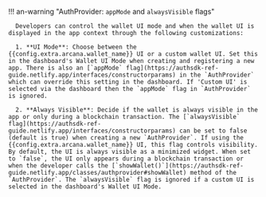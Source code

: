 !!! an-warning "AuthProvider: `appMode` and `alwaysVisible` flags"

      Developers can control the wallet UI mode and when the wallet UI is displayed in the app context through the following customizations:

      1. **UI Mode**: Choose between the {{config.extra.arcana.wallet_name}} UI or a custom wallet UI. Set this in the dashboard's Wallet UI Mode when creating and registering a new app. There is also an [`appMode` flag](https://authsdk-ref-guide.netlify.app/interfaces/constructorparams) in the `AuthProvider` which can override this setting in the dashboard. If 'Custom UI' is selected via the dashboard then the `appMode` flag in `AuthProvider` is ignored.

      2. **Always Visible**: Decide if the wallet is always visible in the app or only during a blockchain transaction. The [`alwaysVisible` flag](https://authsdk-ref-guide.netlify.app/interfaces/constructorparams) can be set to false (default is true) when creating a new `AuthProvider`. If using the {{config.extra.arcana.wallet_name}} UI, this flag controls visibility. By default, the UI is always visible as a minimized widget. When set to `false`, the UI only appears during a blockchain transaction or when the developer calls the [`showWallet()`](https://authsdk-ref-guide.netlify.app/classes/authprovider#showWallet) method of the `AuthProvider`. The `alwaysVisible` flag is ignored if a custom UI is selected in the dashboard's Wallet UI Mode.